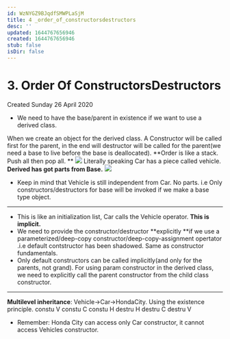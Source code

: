 ```yaml
---
id: WzNYGZ9BJqdfSMWPLaSjM
title: 4 _order_of_constructorsdestructors
desc: ''
updated: 1644767656946
created: 1644767656946
stub: false
isDir: false
---
```

# 3. Order Of ConstructorsDestructors
Created Sunday 26 April 2020


* We need to have the base/parent in existence if we want to use a derived class.

When we create an object for the derived class. A Constructor will be called first for the parent, in the end will destructor will be called for the parent(we need a base to live before the base is deallocated).
**Order is like a stack. Push all then pop all. **
![](./3._Order_Of_ConstructorsDestructors/Selection_108.png)
Literally speaking Car has a piece called vehicle. **Derived has got parts from Base.**
![](./3._Order_Of_ConstructorsDestructors/Selection_107.png)

* Keep in mind that Vehicle is still independent from Car. No parts. i.e Only constructors/destructors for base will be invoked if we make a base type object.


*****


* This is like an initialization list, Car calls the Vehicle operator. **This is implicit.**
* We need to provide the constructor/destructor **explicitly **if we use a parameterized/deep-copy constructor/deep-copy-assignment opertator .i.e default contstructor has been shadowed. Same as constructor fundamentals.
* Only default constructors can be called implicitly(and only for the parents, not grand). For using param constructor in the derived class, we need to explicitly call the parent constructor from the child class constructor.


*****

**Multilevel inheritance**:
Vehicle->Car->HondaCity. Using the existence principle.
constu V
constu C
constu H
destru H
destru C
destru V

* Remember: Honda City can access only Car constructor, it cannot access Vehicles constructor.


